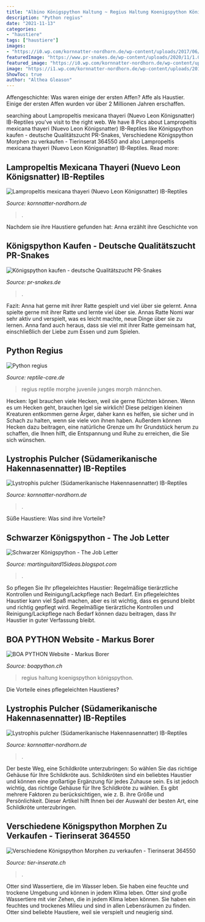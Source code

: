 ```yaml
---
title: "Albino Königspython Haltung ~ Regius Haltung Koenigspython Königspython"
description: "Python regius"
date: "2021-11-13"
categories:
- "haustiere"
tags: ["haustiere"]
images:
- "https://i0.wp.com/kornnatter-nordhorn.de/wp-content/uploads/2017/06/IMG_9448.jpg"
featuredImage: "https://www.pr-snakes.de/wp-content/uploads/2020/11/1.0-GHI-dh-AP-6-scaled.jpg"
featured_image: "https://i0.wp.com/kornnatter-nordhorn.de/wp-content/uploads/IMG_0561.jpg?w=1000"
image: "https://i1.wp.com/kornnatter-nordhorn.de/wp-content/uploads/2017/06/IMG_9147.jpg"
ShowToc: true
author: "Althea Gleason"
---
```



Affengeschichte: Was waren einige der ersten Affen?
Affe als Haustier. Einige der ersten Affen wurden vor über 2 Millionen Jahren erschaffen.

	

		
searching about Lampropeltis mexicana thayeri (Nuevo Leon Königsnatter) IB-Reptiles you've visit to the right web. We have 8 Pics about Lampropeltis mexicana thayeri (Nuevo Leon Königsnatter) IB-Reptiles like Königspython kaufen - deutsche Qualitätszucht PR-Snakes, Verschiedene Königspython Morphen zu verkaufen - Tierinserat 364550 and also Lampropeltis mexicana thayeri (Nuevo Leon Königsnatter) IB-Reptiles. Read more:
		
    
## Lampropeltis Mexicana Thayeri (Nuevo Leon Königsnatter) IB-Reptiles

<img loading=lazy src="https://i1.wp.com/kornnatter-nordhorn.de/wp-content/uploads/2017/06/IMG_9147.jpg" onerror="this.onerror=null;this.src='https://tse2.mm.bing.net/th?id=OIP.xnvbcCoctwvRvYwDZyChyQHaF1&amp;pid=15.1';" alt="Lampropeltis mexicana thayeri (Nuevo Leon Königsnatter) IB-Reptiles">

_Source: kornnatter-nordhorn.de_

>. 

	

Nachdem sie ihre Haustiere gefunden hat: Anna erzählt ihre Geschichte von

    
## Königspython Kaufen - Deutsche Qualitätszucht PR-Snakes

<img loading=lazy src="https://www.pr-snakes.de/wp-content/uploads/2020/11/1.0-GHI-dh-AP-6-scaled.jpg" onerror="this.onerror=null;this.src='https://tse2.mm.bing.net/th?id=OIP.DGA7AGb39Er3G7CMDmSo2QHaE8&amp;pid=15.1';" alt="Königspython kaufen - deutsche Qualitätszucht PR-Snakes">

_Source: pr-snakes.de_

>. 

	

Fazit: Anna hat gerne mit ihrer Ratte gespielt und viel über sie gelernt.
Anna spielte gerne mit ihrer Ratte und lernte viel über sie. Annas Ratte Nomi war sehr aktiv und verspielt, was es leicht machte, neue Dinge über sie zu lernen. Anna fand auch heraus, dass sie viel mit ihrer Ratte gemeinsam hat, einschließlich der Liebe zum Essen und zum Spielen.

    
## Python Regius

<img loading=lazy src="http://www.reptile-care.de/photos/Python-regius-021-jm.jpg" onerror="this.onerror=null;this.src='https://tse3.mm.bing.net/th?id=OIP.H1ccVWL_i4Zr0tFWUF1D1QHaE8&amp;pid=15.1';" alt="Python regius">

_Source: reptile-care.de_

>regius reptile morphe juvenile junges morph männchen. 

	

Hecken: Igel brauchen viele Hecken, weil sie gerne flüchten können.
Wenn es um Hecken geht, brauchen Igel sie wirklich! Diese pelzigen kleinen Kreaturen entkommen gerne Ärger, daher kann es helfen, sie sicher und in Schach zu halten, wenn sie viele von ihnen haben. Außerdem können Hecken dazu beitragen, eine natürliche Grenze um Ihr Grundstück herum zu schaffen, die Ihnen hilft, die Entspannung und Ruhe zu erreichen, die Sie sich wünschen.

    
## Lystrophis Pulcher (Südamerikanische Hakennasennatter) IB-Reptiles

<img loading=lazy src="https://i0.wp.com/kornnatter-nordhorn.de/wp-content/uploads/2017/06/IMG_9448.jpg" onerror="this.onerror=null;this.src='https://tse1.mm.bing.net/th?id=OIP.6rEihKWK6lhHeVyjZXAEogHaEy&amp;pid=15.1';" alt="Lystrophis pulcher (Südamerikanische Hakennasennatter) IB-Reptiles">

_Source: kornnatter-nordhorn.de_

>. 

	

Süße Haustiere: Was sind ihre Vorteile?

    
## Schwarzer Königspython - The Job Letter

<img loading=lazy src="https://ih0.redbubble.net/image.99644997.3563/poster%2C210x230%2Cf8f8f8-pad%2C210x230%2Cf8f8f8.u5.jpg" onerror="this.onerror=null;this.src='https://tse1.mm.bing.net/th?id=OIP.G6apLHACFjWis_pka52FJAAAAA&amp;pid=15.1';" alt="Schwarzer Königspython - The Job Letter">

_Source: martinguitard15ideas.blogspot.com_

>. 

	

So pflegen Sie Ihr pflegeleichtes Haustier: Regelmäßige tierärztliche Kontrollen und Reinigung/Lackpflege nach Bedarf.
Ein pflegeleichtes Haustier kann viel Spaß machen, aber es ist wichtig, dass es gesund bleibt und richtig gepflegt wird. Regelmäßige tierärztliche Kontrollen und Reinigung/Lackpflege nach Bedarf können dazu beitragen, dass Ihr Haustier in guter Verfassung bleibt.




	
	
    
## BOA PYTHON Website - Markus Borer

<img loading=lazy src="http://www.boapython.ch/bilder/koenigspython/p_koenigspython10_big.jpg" onerror="this.onerror=null;this.src='https://tse1.mm.bing.net/th?id=OIP.AIUM-nsY0EpDzzNkdCO4jwHaFj&amp;pid=15.1';" alt="BOA PYTHON Website - Markus Borer">

_Source: boapython.ch_

>regius haltung koenigspython königspython. 

	

Die Vorteile eines pflegeleichten Haustieres?

    
## Lystrophis Pulcher (Südamerikanische Hakennasennatter) IB-Reptiles

<img loading=lazy src="https://i0.wp.com/kornnatter-nordhorn.de/wp-content/uploads/IMG_0561.jpg?w=1000" onerror="this.onerror=null;this.src='https://tse1.mm.bing.net/th?id=OIP.Dd3wHiGZK1KJWechs2IyDQHaD-&amp;pid=15.1';" alt="Lystrophis pulcher (Südamerikanische Hakennasennatter) IB-Reptiles">

_Source: kornnatter-nordhorn.de_

>. 

	

Der beste Weg, eine Schildkröte unterzubringen: So wählen Sie das richtige Gehäuse für Ihre Schildkröte aus.
Schildkröten sind ein beliebtes Haustier und können eine großartige Ergänzung für jedes Zuhause sein. Es ist jedoch wichtig, das richtige Gehäuse für Ihre Schildkröte zu wählen. Es gibt mehrere Faktoren zu berücksichtigen, wie z. B. ihre Größe und Persönlichkeit. Dieser Artikel hilft Ihnen bei der Auswahl der besten Art, eine Schildkröte unterzubringen.

    
## Verschiedene Königspython Morphen Zu Verkaufen - Tierinserat 364550

<img loading=lazy src="http://www.tier-inserate.ch/Koenigspython/Koenigspython-364550-364550/1.jpg" onerror="this.onerror=null;this.src='https://tse2.mm.bing.net/th?id=OIP.WjcRXv0JmiXV58CFwrO0tQHaFj&amp;pid=15.1';" alt="Verschiedene Königspython Morphen zu verkaufen - Tierinserat 364550">

_Source: tier-inserate.ch_

>. 

	

Otter sind Wassertiere, die im Wasser leben. Sie haben eine feuchte und trockene Umgebung und können in jedem Klima leben.
Otter sind große Wassertiere mit vier Zehen, die in jedem Klima leben können. Sie haben ein feuchtes und trockenes Milieu und sind in allen Lebensräumen zu finden. Otter sind beliebte Haustiere, weil sie verspielt und neugierig sind.

